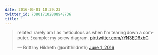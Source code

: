 ```yaml
---
date: 2016-06-01 10:39:23
twitter_id: 738017102808948736
title: ''
---
```


<blockquote class="twitter-tweet"><p lang="en" dir="ltr">related: rarely am I as meticulous as when I&#39;m tearing down a computer. Example: my screw diagram. <a href="https://t.co/rYN3ED6xbC">pic.twitter.com/rYN3ED6xbC</a></p>&mdash; Brittany Hildreth (@britthildreth) <a href="https://twitter.com/britthildreth/status/737999403647172609?ref_src=twsrc%5Etfw">June 1, 2016</a></blockquote>
<script async src="https://platform.twitter.com/widgets.js" charset="utf-8"></script>
